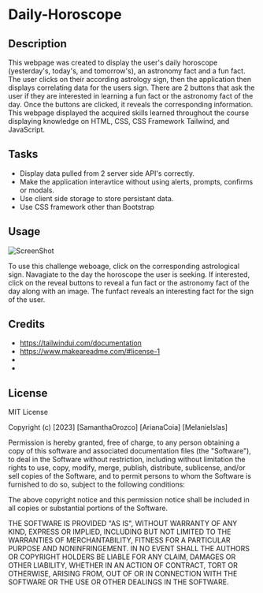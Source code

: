 # Daily-Horoscope

## Description

This webpage was created to display the user's daily horoscope (yesterday's, today's, and tomorrow's), an astronomy fact and a fun fact. The user clicks on their according astrology sign, then the application then displays correlating data for the users sign. There are 2 buttons that ask the user if they are interested in learning a fun fact or the astronomy fact of the day. Once the buttons are clicked, it reveals the corresponding information. This webpage displayed the acquired skills learned throughout the course displaying knowledge on HTML, CSS, CSS Framework Tailwind, and JavaScript. 

## Tasks
- Display data pulled from 2 server side API's correctly.
- Make the application interavtice without using alerts, prompts, confirms or modals.
- Use client side storage to store persistant data.
- Use CSS framework other than Bootstrap


## Usage

![ScreenShot](./)

To use this challenge weboage, click on the corresponding astrological sign. Navagiate to the day the horoscope the user is seeking. If interested, click on the reveal buttons to reveal a fun fact or the astronomy fact of the day along with an image. The funfact reveals an interesting fact for the sign of the user.


## Credits

- https://tailwindui.com/documentation
- https://www.makeareadme.com/#license-1
- 
- 

## License

MIT License

Copyright (c) [2023] [SamanthaOrozco] [ArianaCoia] [MelanieIslas]

Permission is hereby granted, free of charge, to any person obtaining a copy
of this software and associated documentation files (the "Software"), to deal
in the Software without restriction, including without limitation the rights
to use, copy, modify, merge, publish, distribute, sublicense, and/or sell
copies of the Software, and to permit persons to whom the Software is
furnished to do so, subject to the following conditions:

The above copyright notice and this permission notice shall be included in all
copies or substantial portions of the Software.

THE SOFTWARE IS PROVIDED "AS IS", WITHOUT WARRANTY OF ANY KIND, EXPRESS OR
IMPLIED, INCLUDING BUT NOT LIMITED TO THE WARRANTIES OF MERCHANTABILITY,
FITNESS FOR A PARTICULAR PURPOSE AND NONINFRINGEMENT. IN NO EVENT SHALL THE
AUTHORS OR COPYRIGHT HOLDERS BE LIABLE FOR ANY CLAIM, DAMAGES OR OTHER
LIABILITY, WHETHER IN AN ACTION OF CONTRACT, TORT OR OTHERWISE, ARISING FROM,
OUT OF OR IN CONNECTION WITH THE SOFTWARE OR THE USE OR OTHER DEALINGS IN THE
SOFTWARE.
